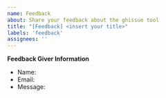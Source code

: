 ```yaml
---
name: Feedback
about: Share your feedback about the ghissue tool
title: "[Feedback] <insert your title>"
labels: 'feedback'
assignees: ''
---
```

**Feedback Giver Information**

- Name:
- Email:
- Message:
